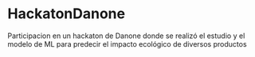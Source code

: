 # HackatonDanone
Participacion en un hackaton de Danone donde se realizó el estudio y el modelo de ML para predecir el impacto ecológico de diversos productos
